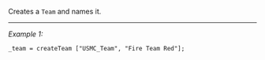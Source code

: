 Creates a `Team` and names it.


---
*Example 1:*
```sqf
_team = createTeam ["USMC_Team", "Fire Team Red"];
```